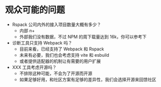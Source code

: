 # 观众可能的问题

- Rspack 公司内外的接入项目数量大概有多少？
	- 内部 n+
	- 外部我们没有数据，不过 NPM 的周下载量达到 16k，你可以参考下
- 诊断工具只支持 Webpack 吗？
	- 目前来看，已经支持了 Webpack 和 Rspack
	- 未来有必要，我们也会考虑支持 vite 和 esbuild
	- 或者提供适配器的机制让有需要的用户扩展
- XXX 工具考虑开源吗？
	- 不排除这种可能，不会为了开源而开源
	- 如果足够好用，和社区方案有足够的差异性，我们会选择开源来回馈社区